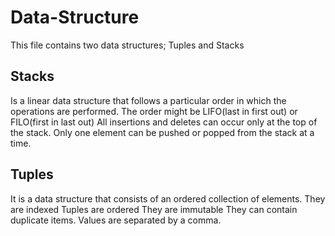 # Data-Structure
This file contains two data structures; Tuples and Stacks

## Stacks
Is a linear data structure that follows a particular order in which the operations are performed.
The order might be LIFO(last in first out) or FILO(first in last out)
All insertions and deletes can occur only at the top of the stack.
Only one element can be pushed or popped from the stack at a time.

## Tuples
It is a data structure that consists of an ordered collection of elements.
They are indexed
Tuples are ordered
They are immutable
They can contain duplicate items.
Values are separated by a comma.

